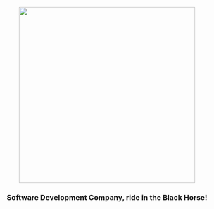 <p align="center">
  <img height="400" src="https://user-images.githubusercontent.com/50464626/91626333-a61b8e00-e984-11ea-8c4e-65fd46026b25.png">
</p>

<h3 align="center"> Software Development Company, ride in the Black Horse! </h3>
